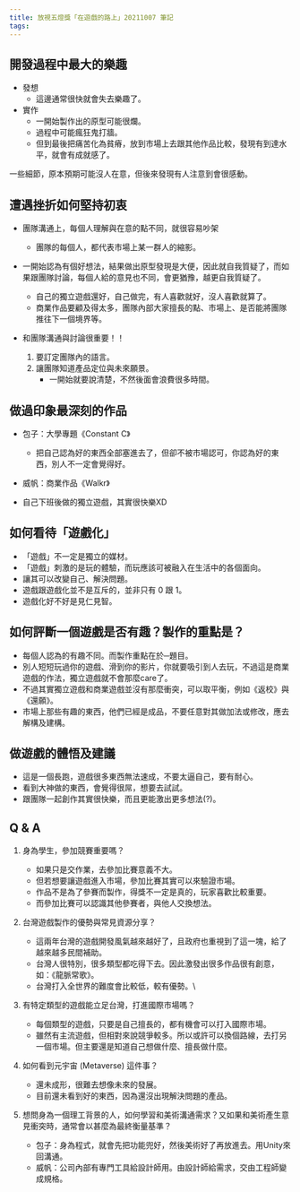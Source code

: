 ```yaml
---
title: 放視五燈獎「在遊戲的路上」20211007 筆記
tags:
---
```


開發過程中最大的樂趣
---
- 發想
  - 這邊通常很快就會失去樂趣了。
- 實作
  - 一開始製作出的原型可能很爛。
  - 過程中可能瘋狂鬼打牆。
  - 但到最後把痛苦化為貧瘠，放到市場上去跟其他作品比較，發現有到達水平，就會有成就感了。

一些細節，原本預期可能沒人在意，但後來發現有人注意到會很感動。

遭遇挫折如何堅持初衷
---
- 團隊溝通上，每個人理解與在意的點不同，就很容易吵架
  - 團隊的每個人，都代表市場上某一群人的縮影。
- 一開始認為有個好想法，結果做出原型發現是大便，因此就自我質疑了，而如果跟團隊討論，每個人給的意見也不同，會更猶豫，越更自我質疑了。
  - 自己的獨立遊戲還好，自己做完，有人喜歡就好，沒人喜歡就算了。
  - 商業作品要顧及得太多，團隊內部大家擅長的點、市場上、是否能將團隊推往下一個境界等。

- 和團隊溝通與討論很重要！！
  1. 要訂定團隊內的語言。
  2. 讓團隊知道產品定位與未來願景。
     - 一開始就要說清楚，不然後面會浪費很多時間。

做過印象最深刻的作品
---
- 包子：大學專題《Constant C》
  - 把自己認為好的東西全部塞進去了，但卻不被市場認可，你認為好的東西，別人不一定會覺得好。
- 威帆：商業作品《Walkr》

- 自己下班後做的獨立遊戲，其實很快樂XD

如何看待「遊戲化」
---
- 「遊戲」不一定是獨立的媒材。
- 「遊戲」刺激的是玩的體驗，而玩應該可被融入在生活中的各個面向。
- 讓其可以改變自己、解決問題。
- 遊戲跟遊戲化並不是互斥的，並非只有 0 跟 1。
- 遊戲化好不好是見仁見智。

如何評斷一個遊戲是否有趣？製作的重點是？
---
- 每個人認為的有趣不同。而製作重點在於─題目。
- 別人短短玩過你的遊戲、滑到你的影片，你就要吸引到人去玩，不過這是商業遊戲的作法，獨立遊戲就不會那麼care了。
- 不過其實獨立遊戲和商業遊戲並沒有那麼衝突，可以取平衡，例如《返校》與《還願》。
- 市場上那些有趣的東西，他們已經是成品，不要任意對其做加法或修改，應去解構及建構。

做遊戲的體悟及建議
---
- 這是一個長跑，遊戲很多東西無法速成，不要太逼自己，要有耐心。
- 看到大神做的東西，會覺得很屌，想要去試試。
- 跟團隊一起創作其實很快樂，而且更能激出更多想法(?)。

Q & A
---
1. 身為學生，參加競賽重要嗎？
   - 如果只是交作業，去參加比賽意義不大。
   - 但若想要讓遊戲進入市場，參加比賽其實可以來驗證市場。
   - 作品不是為了參賽而製作，得獎不一定是真的，玩家喜歡比較重要。
   - 而參加比賽可以認識其他參賽者，與他人交換想法。

2. 台灣遊戲製作的優勢與常見資源分享？
   - 這兩年台灣的遊戲開發風氣越來越好了，且政府也重視到了這一塊，給了越來越多民間補助。
   - 台灣人很特別，很多類型都吃得下去。因此激發出很多作品很有創意，如：《龍脈常歌》。
   - 台灣打入全世界的難度會比較低，較有優勢。\

3. 有特定類型的遊戲能立足台灣，打進國際市場嗎？
   - 每個類型的遊戲，只要是自己擅長的，都有機會可以打入國際市場。
   - 雖然有主流遊戲，但相對來說競爭較多。所以或許可以換個路線，去打另一個市場。但主要還是知道自己想做什麼、擅長做什麼。

4. 如何看到元宇宙 (Metaverse) 這件事？
   - 還未成形，很難去想像未來的發展。
   - 目前還未看到好的東西，因為還沒出現解決問題的產品。

5. 想問身為一個理工背景的人，如何學習和美術溝通需求？又如果和美術產生意見衝突時，通常會以甚麼為最終衡量基準？
   - 包子：身為程式，就會先把功能兜好，然後美術好了再放進去。用Unity來回溝通。
   - 威帆：公司內部有專門工具給設計師用。由設計師給需求，交由工程師變成規格。